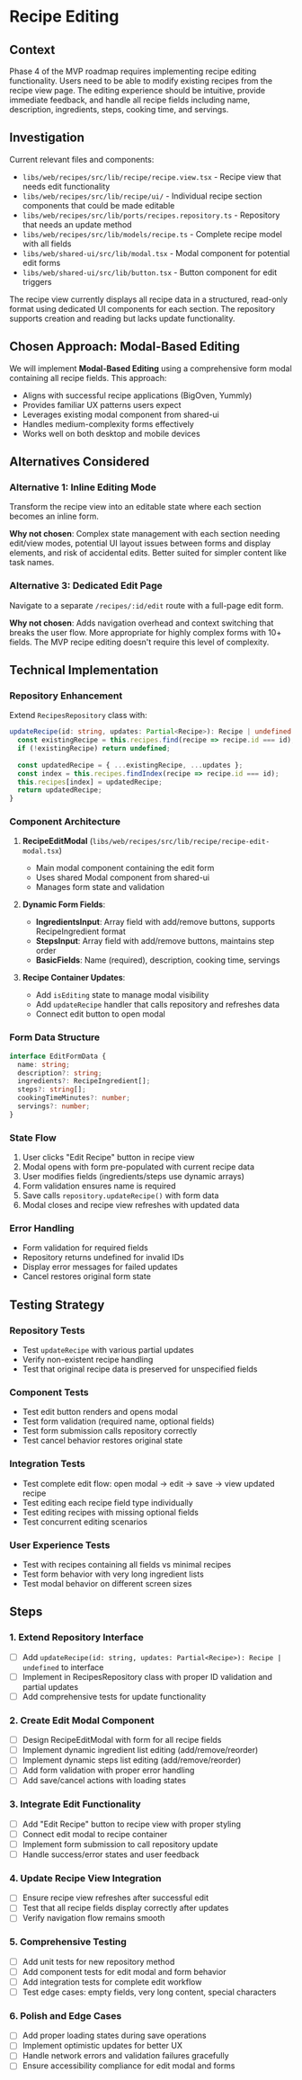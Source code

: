 # Recipe Editing

## Context

Phase 4 of the MVP roadmap requires implementing recipe editing functionality. Users need to be able to modify existing recipes from the recipe view page. The editing experience should be intuitive, provide immediate feedback, and handle all recipe fields including name, description, ingredients, steps, cooking time, and servings.

## Investigation

Current relevant files and components:
- `libs/web/recipes/src/lib/recipe/recipe.view.tsx` - Recipe view that needs edit functionality
- `libs/web/recipes/src/lib/recipe/ui/` - Individual recipe section components that could be made editable
- `libs/web/recipes/src/lib/ports/recipes.repository.ts` - Repository that needs an update method
- `libs/web/recipes/src/lib/models/recipe.ts` - Complete recipe model with all fields
- `libs/web/shared-ui/src/lib/modal.tsx` - Modal component for potential edit forms
- `libs/web/shared-ui/src/lib/button.tsx` - Button component for edit triggers

The recipe view currently displays all recipe data in a structured, read-only format using dedicated UI components for each section. The repository supports creation and reading but lacks update functionality.

## Chosen Approach: Modal-Based Editing

We will implement **Modal-Based Editing** using a comprehensive form modal containing all recipe fields. This approach:

- Aligns with successful recipe applications (BigOven, Yummly)
- Provides familiar UX patterns users expect
- Leverages existing modal component from shared-ui
- Handles medium-complexity forms effectively
- Works well on both desktop and mobile devices

## Alternatives Considered

### Alternative 1: Inline Editing Mode
Transform the recipe view into an editable state where each section becomes an inline form.

**Why not chosen**: Complex state management with each section needing edit/view modes, potential UI layout issues between forms and display elements, and risk of accidental edits. Better suited for simpler content like task names.

### Alternative 3: Dedicated Edit Page  
Navigate to a separate `/recipes/:id/edit` route with a full-page edit form.

**Why not chosen**: Adds navigation overhead and context switching that breaks the user flow. More appropriate for highly complex forms with 10+ fields. The MVP recipe editing doesn't require this level of complexity.

## Technical Implementation

### Repository Enhancement
Extend `RecipesRepository` class with:

```typescript
updateRecipe(id: string, updates: Partial<Recipe>): Recipe | undefined {
  const existingRecipe = this.recipes.find(recipe => recipe.id === id);
  if (!existingRecipe) return undefined;
  
  const updatedRecipe = { ...existingRecipe, ...updates };
  const index = this.recipes.findIndex(recipe => recipe.id === id);
  this.recipes[index] = updatedRecipe;
  return updatedRecipe;
}
```

### Component Architecture

1. **RecipeEditModal** (`libs/web/recipes/src/lib/recipe/recipe-edit-modal.tsx`)
   - Main modal component containing the edit form
   - Uses shared Modal component from shared-ui
   - Manages form state and validation

2. **Dynamic Form Fields**:
   - **IngredientsInput**: Array field with add/remove buttons, supports RecipeIngredient format
   - **StepsInput**: Array field with add/remove buttons, maintains step order
   - **BasicFields**: Name (required), description, cooking time, servings

3. **Recipe Container Updates**:
   - Add `isEditing` state to manage modal visibility
   - Add `updateRecipe` handler that calls repository and refreshes data
   - Connect edit button to open modal

### Form Data Structure
```typescript
interface EditFormData {
  name: string;
  description?: string;
  ingredients?: RecipeIngredient[];
  steps?: string[];
  cookingTimeMinutes?: number;
  servings?: number;
}
```

### State Flow
1. User clicks "Edit Recipe" button in recipe view
2. Modal opens with form pre-populated with current recipe data
3. User modifies fields (ingredients/steps use dynamic arrays)
4. Form validation ensures name is required
5. Save calls `repository.updateRecipe()` with form data
6. Modal closes and recipe view refreshes with updated data

### Error Handling
- Form validation for required fields
- Repository returns undefined for invalid IDs
- Display error messages for failed updates
- Cancel restores original form state

## Testing Strategy

### Repository Tests
- Test `updateRecipe` with various partial updates
- Verify non-existent recipe handling
- Test that original recipe data is preserved for unspecified fields

### Component Tests
- Test edit button renders and opens modal
- Test form validation (required name, optional fields)
- Test form submission calls repository correctly
- Test cancel behavior restores original state

### Integration Tests
- Test complete edit flow: open modal → edit → save → view updated recipe
- Test editing each recipe field type individually
- Test editing recipes with missing optional fields
- Test concurrent editing scenarios

### User Experience Tests
- Test with recipes containing all fields vs minimal recipes
- Test form behavior with very long ingredient lists
- Test modal behavior on different screen sizes

## Steps

### 1. Extend Repository Interface
- [ ] Add `updateRecipe(id: string, updates: Partial<Recipe>): Recipe | undefined` to interface
- [ ] Implement in RecipesRepository class with proper ID validation and partial updates
- [ ] Add comprehensive tests for update functionality

### 2. Create Edit Modal Component
- [ ] Design RecipeEditModal with form for all recipe fields
- [ ] Implement dynamic ingredient list editing (add/remove/reorder)
- [ ] Implement dynamic steps list editing (add/remove/reorder)
- [ ] Add form validation with proper error handling
- [ ] Add save/cancel actions with loading states

### 3. Integrate Edit Functionality
- [ ] Add "Edit Recipe" button to recipe view with proper styling
- [ ] Connect edit modal to recipe container
- [ ] Implement form submission to call repository update
- [ ] Handle success/error states and user feedback

### 4. Update Recipe View Integration
- [ ] Ensure recipe view refreshes after successful edit
- [ ] Test that all recipe fields display correctly after updates
- [ ] Verify navigation flow remains smooth

### 5. Comprehensive Testing
- [ ] Add unit tests for new repository method
- [ ] Add component tests for edit modal and form behavior
- [ ] Add integration tests for complete edit workflow
- [ ] Test edge cases: empty fields, very long content, special characters

### 6. Polish and Edge Cases
- [ ] Add proper loading states during save operations
- [ ] Implement optimistic updates for better UX
- [ ] Handle network errors and validation failures gracefully
- [ ] Ensure accessibility compliance for edit modal and forms